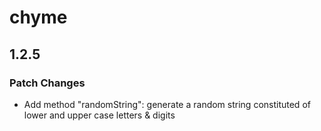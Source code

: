 # chyme

## 1.2.5

### Patch Changes

- Add method "randomString": generate a random string constituted of lower and upper case letters & digits
